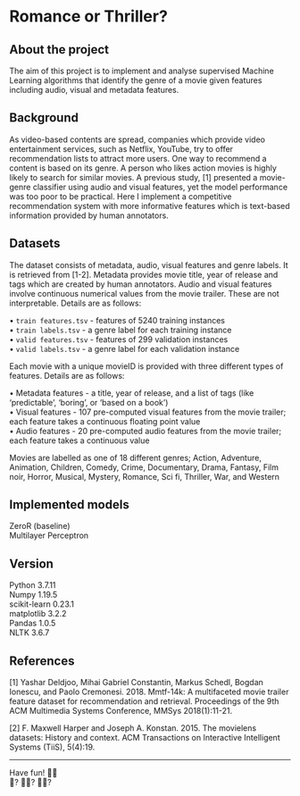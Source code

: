 # Romance or Thriller?

## About the project

The aim of this project is to implement and analyse supervised Machine Learning algorithms that identify the genre of a movie given features including audio, visual and metadata features. 

## Background

As video-based contents are spread, companies which provide video entertainment services, such as Netflix, YouTube, try to offer recommendation lists to attract more users. One way to recommend a content is based on its genre. A person who likes action movies is highly likely to search for similar movies. A previous study, [1] presented a movie-genre classifier using audio and visual features, yet the model performance was too poor to be practical. Here I implement a competitive recommendation system with more informative features which is text-based information provided by human annotators. 

## Datasets

The dataset consists of metadata, audio, visual features and genre labels. It is retrieved from [1-2]. Metadata provides movie title, year of release and tags which are created by human annotators. Audio and visual features involve continuous numerical values from the movie trailer. These are not interpretable. Details are as follows:

• `train features.tsv` - features of 5240 training instances <br>
• `train labels.tsv` - a genre label for each training instance <br>
• `valid features.tsv` - features of 299 validation instances <br>
• `valid labels.tsv` - a genre label for each validation instance <br>

Each movie with a unique movieID is provided with three different types of features. Details are as follows:

• Metadata features - a title, year of release, and a list of tags (like ‘predictable’, ‘boring’, or ‘based on a book’)<br>
• Visual features - 107 pre-computed visual features from the movie trailer; each feature takes a continuous floating point value<br>
• Audio features - 20 pre-computed audio features from the movie trailer; each feature takes a continuous value<br>


Movies are labelled as one of 18 different genres; Action, Adventure, Animation, Children, Comedy, Crime, Documentary, Drama, Fantasy, Film noir, Horror, Musical, Mystery, Romance, Sci fi, Thriller, War, and Western

## Implemented models 

ZeroR (baseline)<br>
Multilayer Perceptron
  
## Version 

Python 3.7.11<br>
Numpy 1.19.5<br>
scikit-learn 0.23.1<br>
matplotlib 3.2.2<br>
Pandas 1.0.5<br>
NLTK 3.6.7


## References 
[1] Yashar Deldjoo, Mihai Gabriel Constantin, Markus Schedl, Bogdan Ionescu, and Paolo Cremonesi. 2018. Mmtf-14k: A multifaceted movie trailer feature dataset for recommendation and retrieval. Proceedings of the 9th ACM Multimedia Systems Conference, MMSys 2018(1):11-21. 

[2] F. Maxwell Harper and Joseph A. Konstan. 2015. The movielens datasets: History and context. ACM Transactions on Interactive
Intelligent Systems (TiiS), 5(4):19.

----

Have fun! 🍿🎥 <br>🧟? 🦸‍♀️? 💑🏽?
